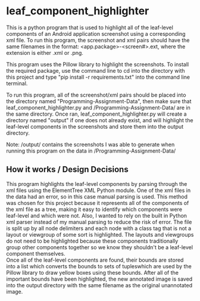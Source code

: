 # leaf_component_highlighter

This is a python program that is used to highlight all of the leaf-level components of an Android application screenshot using a corresponding 
xml file.  To run this program, the screenshot and xml pairs should have the same filenames in the format: <app.package>-<screen#>.ext, where 
the extension is either .xml or .png.  

This program uses the Pillow library to highlight the screenshots.  To install the required package, use the command line to cd into the directory 
with this project and type "pip install -r requirements.txt" into the command line terminal.

To run this program, all of the screenshot/xml pairs should be placed into the directory named "Programming-Assignment-Data", then make 
sure that leaf_component_highlighter.py and /Programming-Assignment-Data/ are in the same directory.  Once ran, 
leaf_component_highlighter.py will create a directory named "output" if one does not already exist, and will highlight the leaf-level components 
in the screenshots and store them into the output directory.

Note: /output/ contains the screenshots I was able to generate when running this program on the data in /Programming-Assignment-Data/

## How it works / Design Decisions
This program highlights the leaf-level components by parsing through the xml files using the ElementTree XML Python module.  One of the xml 
files in the data had an error, so in this case manual parsing is used.  This method was chosen for this project because it represents all of the 
components of the xml file as a tree, making it easy to identify which components were leaf-level and which were not.  Also, I wanted to rely on 
the built in Python xml parser instead of my manual parsing to reduce the risk of error.  The file is split up by all node delimiters and each node 
with a class tag that is not a layout or viewgroup of some sort is highlighted.  The layouts and viewgroups do not need to be highlighted 
because these components traditionally group other components together so we know they shouldn't be a leaf-level component themselves.  
Once all of the leaf-level components are found, their bounds are stored into a list which converts the bounds to sets of tupleswhich are used 
by the Pillow library to draw yellow boxes using these bounds. After all of the important bounds have been highlighted, the new annotated 
image is saved into the output directory with the same filename as the original unannotated image.
